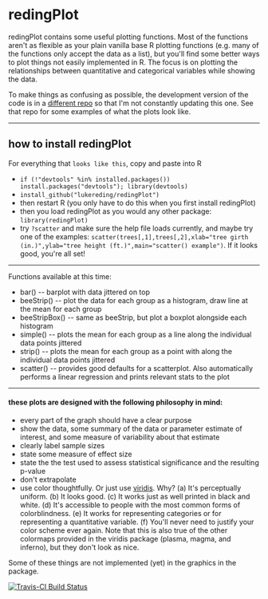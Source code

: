 # redingPlot

redingPlot contains some useful plotting functions. Most of the functions aren't as flexible as your plain vanilla base R plotting functions (e.g. many of the functions only accept the data as a list), but you'll find some better ways to plot things not easily implemented in R. The focus is on plotting the relationships between quantitative and categorical variables while showing the data.

To make things as confusing as possible, the development version of the code is in a [different repo](https://github.com/lukereding/graphics) so that I'm not constantly updating this one. See that repo for some examples of what the plots look like.

----------------

## how to install **redingPlot**

For everything that `looks like this`, copy and paste into R

* `if (!"devtools" %in% installed.packages()) install.packages("devtools"); library(devtools)`
* `install_github("lukereding/redingPlot")`
* then restart R (you only have to do this when you first install redingPlot)
* then you load redingPlot as you would any other package: `library(redingPlot)`
* try `?scatter` and make sure the help file loads currently, and maybe try one of the examples: `scatter(trees[,1],trees[,2],xlab="tree girth (in.)",ylab="tree height (ft.)",main="scatter() example")`. If it looks good, you're all set!

----------------

Functions available at this time:
* bar() -- barplot with data jittered on top
* beeStrip() -- plot the data for each group as a histogram, draw line at the mean for each group
* beeStripBox() -- same as beeStrip, but plot a boxplot alongside each histogram
* simple() -- plots the mean for each group as a line along the individual data points jittered
* strip() -- plots the mean for each group as a point with along the individual data points jittered
* scatter() -- provides good defaults for a scatterplot. Also automatically performs a linear regression and prints relevant stats to the plot

---------------
#### these plots are designed with the following philosophy in mind:

* every part of the graph should have a clear purpose
* show the data, some summary of the data or parameter estimate of interest, and some measure of variability about that estimate
* clearly label sample sizes
* state some measure of effect size
* state the the test used to assess statistical significance and the resulting p-value
* don't extrapolate
* use color thoughtfully. Or just use [viridis](https://bids.github.io/colormap/). Why? (a) It's perceptually uniform. (b) It looks good. (c) It works just as well printed in black and white. (d) It's accessible to people with the most common forms of colorblindness. (e) It works for representing categories or for representing a quantitative variable. (f) You'll never need to justify your color scheme ever again. Note that this is also true of the other colormaps provided in the viridis package (plasma, magma, and inferno), but they don't look as nice.

Some of these things are not implemented (yet) in the graphics in the package.

[![Travis-CI Build Status](https://travis-ci.org/lukereding/redingPlot.svg?branch=master)](https://travis-ci.org/lukereding/redingPlot)